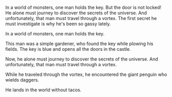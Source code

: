 
In a world of monsters, one man holds the key. But the door is not locked! He alone must journey to discover the secrets of the universe. And unfortunately, that man must travel through a vortex. The first secret he must investigate is why he's been so gassy lately.


In a world of monsters, one man holds the key. 


This man was a simple gardener, who found the key while plowing his fields.  The key is blue and opens all the doors in the castle. 

Now, he alone must journey to discover the secrets of the universe.  And unfortunately, that man must travel through a vortex.

While he traveled through the vortex, he encountered the giant penguin who wields daggers.

He lands in the world without tacos.

